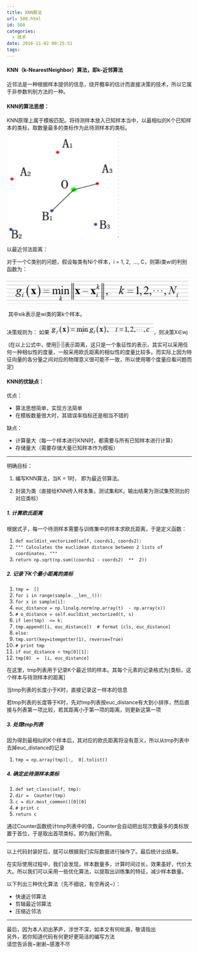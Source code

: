 ```yaml
---
title: KNN算法
url: 508.html
id: 508
categories:
  - 技术
date: 2016-11-02 00:25:51
tags:
---
```


#### KNN（k-NearestNeighbor）算法，即k-近邻算法

近邻法是一种根据样本提供的信息，绕开概率的估计而直接决策的技术，所以它属于非参数判别方法的一种。

#### KNN的算法思想：

KNN原理上属于模板匹配。将待测样本放入已知样本当中，以最相似的K个已知样本的类标，取数量最多的类标作为此待测样本的类标。

![](KNN算法/37debccc3fe2db00e1b3d5eb1d3a8c5d_ef1cee39-f471-44a8-ae6f-a93d3648b92a.jpg)

以最近邻法距离：

对于一个C类别的问题，假设每类有Ni个样本，i = 1, 2,  ..., C，则第i类wi的判别函数为：

![](KNN算法/37debccc3fe2db00e1b3d5eb1d3a8c5d_9f9fc8d8-6ec3-4f01-b2fe-557a6b5160d9.png)

 其中xik表示是wi类的第k个样本。

决策规则为： 如果![](KNN算法/37debccc3fe2db00e1b3d5eb1d3a8c5d_279cb743-0ab3-441d-811d-6be665aabaf3.png)，则决策X∈wj

 (在以上公式中，使用||·||表示距离，这只是一个象征性的表示，其实可以采用任何一种相似性的度量，一般采用欧氏距离的相似性的度量比较多。而实际上因为特征向量的各分量之间对应的物理意义很可能不一致，所以使用哪个度量应看问题而定)

#### KNN的优缺点：

优点：

*   算法思想简单，实现方法简单
*   在模板数量很大时，其错误率指标还是相当不错的

缺点：

*   计算量大（每一个样本进行KNN时，都需要与所有已知样本进行计算）
*   存储量大（需要存储大量已知样本作为模板）

  

* * *

明确目标：

1.  编写KNN算法，当K = 1时， 即为最近邻算法。  
    
2.  封装为类（直接给KNN传入样本集，测试集和K，输出结果为测试集预测出的对应类标）

##### 1\. 计算欧氏距离

根据式子，每一个待测样本需要与训练集中的样本求欧氏距离，于是定义函数：

1.  `def eucldist_vectorized(self, coords1, coords2):`
2.   `""" Calculates the euclidean distance between 2 lists of coordinates. """`
3.   `return np.sqrt(np.sum((coords1 - coords2)  **  2))`

##### 2\. 记录下K个最小距离的类标

1.  `tmp =  []`
2.  `for i in range(sample.__len__()):`
3.   `for x in sample[i]:`
4.   `euc_distance = np.linalg.norm(np.array(t)  - np.array(x))`
5.   `# o_distance = self.eucldist_vectorized(t, s)`
6.   `if len(tmp)  <= k:`
7.   `tmp.append([i, euc_distance])  # format [cls, euc_distance]`
8.   `else:`
9.   `tmp.sort(key=itemgetter(1), reverse=True)`
10.   `# print tmp`
11.   `if euc_distance < tmp[0][1]:`
12.   `tmp[0]  =  [i, euc_distance]`

在这里，tmp列表用于记录K个最近邻的样本。其每个元素的记录格式为\[类标，这个样本与待测样本的距离\]

当tmp列表的长度小于K时，直接记录这一样本的信息

若tmp列表的长度等于K时，先对tmp列表按euc_distance有大到小排序，然后直接与列表第一项比较，若其距离小于第一项的距离，则更新这第一项

##### 3\. 处理tmp列表

因为得到最相似的K个样本后，其对应的欧氏距离将没有意义，所以从tmp列表中去掉euc_distance的记录

1.  `tmp = np.array(tmp)[:,  0].tolist()`

##### 4\. 确定此待测样本类标

1.  `def set_class(self, tmp):`
2.   `dir =  Counter(tmp)`
3.   `c = dir.most_common()[0][0]`
4.   `# print c`
5.   `return c`

通过Counter函数统计tmp列表中的值，Counter会自动把出现次数最多的类标放置于首位，于是取出首项类标，即为我们所需。

* * *

以上代码封装好后，就可以根据我们实际数据进行操作了。最后统计出结果。

在实际使用过程中，我们会发现，样本数量多，计算时间过长，效果虽好，代价太大。所以我们可以采用一些优化算法，以提取出训练集的特征，减少样本数量。

以下列出三种优化算法（先不细说，有空再说~）：

*   快速近邻算法
*   剪辑最近邻算法
*   压缩近邻法

* * *

  

最后，因为本人初出茅庐，涉世不深，如本文有何纰漏，敬请指出   
另外，若你知道代码有何更好更简洁的编写方法  
请您告诉我~谢谢~感激不尽  
